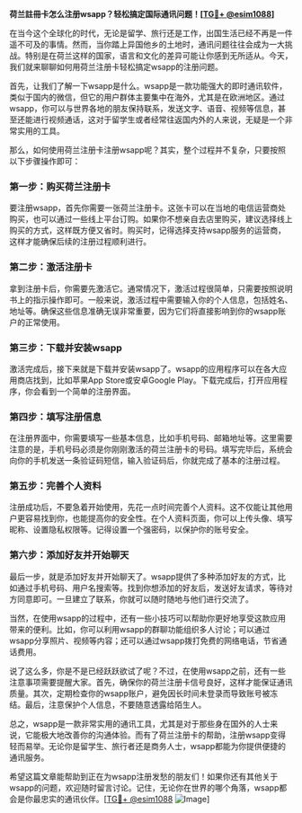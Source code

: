 **荷兰註冊卡怎么注册wsapp？轻松搞定国际通讯问题！[[TG💪+ @esim1088](https://t.me/s/esim1088)]**

在当今这个全球化的时代，无论是留学、旅行还是工作，出国生活已经不再是一件遥不可及的事情。然而，当你踏上异国他乡的土地时，通讯问题往往会成为一大挑战。特别是在荷兰这样的国家，语言和文化的差异可能让你感到无所适从。今天，我们就来聊聊如何用荷兰注册卡轻松搞定wsapp的注册问题。

首先，让我们了解一下wsapp是什么。wsapp是一款功能强大的即时通讯软件，类似于国内的微信，但它的用户群体主要集中在海外，尤其是在欧洲地区。通过wsapp，你可以与世界各地的朋友保持联系，发送文字、语音、视频等信息，甚至还能进行视频通话，这对于留学生或者经常往返国内外的人来说，无疑是一个非常实用的工具。

那么，如何使用荷兰注册卡注册wsapp呢？其实，整个过程并不复杂，只要按照以下步骤操作即可：

### 第一步：购买荷兰注册卡

要注册wsapp，首先你需要一张荷兰注册卡。这张卡可以在当地的电信运营商处购买，也可以通过一些线上平台订购。如果你不想亲自去店里购买，建议选择线上购买的方式，这样既方便又省时。购买时，记得选择支持wsapp服务的运营商，这样才能确保后续的注册过程顺利进行。

### 第二步：激活注册卡

拿到注册卡后，你需要先激活它。通常情况下，激活过程很简单，只需要按照说明书上的指示操作即可。一般来说，激活过程中需要输入你的个人信息，包括姓名、地址等。确保这些信息准确无误非常重要，因为它们将直接影响到你的wsapp账户的正常使用。

### 第三步：下载并安装wsapp

激活完成后，接下来就是下载并安装wsapp了。wsapp的应用程序可以在各大应用商店找到，比如苹果App Store或安卓Google Play。下载完成后，打开应用程序，你会看到一个简单的注册界面。

### 第四步：填写注册信息

在注册界面中，你需要填写一些基本信息，比如手机号码、邮箱地址等。这里需要注意的是，手机号码必须是你刚刚激活的荷兰注册卡的号码。填写完毕后，系统会向你的手机发送一条验证码短信，输入验证码后，你就完成了基本的注册过程。

### 第五步：完善个人资料

注册成功后，不要急着开始使用，先花一点时间完善个人资料。这不仅能让其他用户更容易找到你，也能提高你的安全性。在个人资料页面，你可以上传头像、填写昵称、设置隐私权限等。记得设置一个强密码，以保护你的账号安全。

### 第六步：添加好友并开始聊天

最后一步，就是添加好友并开始聊天了。wsapp提供了多种添加好友的方式，比如通过手机号码、用户名搜索等。找到你想添加的好友后，发送好友请求，等待对方同意即可。一旦建立了联系，你就可以随时随地与他们进行交流了。

当然，在使用wsapp的过程中，还有一些小技巧可以帮助你更好地享受这款应用带来的便利。比如，你可以利用wsapp的群聊功能组织多人讨论；可以通过wsapp分享照片、视频等内容；还可以通过wsapp拨打免费的网络电话，节省通话费用。

说了这么多，你是不是已经跃跃欲试了呢？不过，在使用wsapp之前，还有一些注意事项需要提醒大家。首先，确保你的荷兰注册卡信号良好，这样才能保证通讯质量。其次，定期检查你的wsapp账户，避免因长时间未登录而导致账号被冻结。最后，注意保护个人信息，不要随意透露给陌生人。

总之，wsapp是一款非常实用的通讯工具，尤其是对于那些身在国外的人士来说，它能极大地改善你的沟通体验。而有了荷兰注册卡的帮助，注册wsapp变得轻而易举。无论你是留学生、旅行者还是商务人士，wsapp都能为你提供便捷的通讯服务。

希望这篇文章能帮助到正在为wsapp注册发愁的朋友们！如果你还有其他关于wsapp的问题，欢迎随时留言讨论。记住，无论你在世界的哪个角落，wsapp都会是你最忠实的通讯伙伴。[[TG💪+ @esim1088](https://t.me/s/esim1088) ![Image](https://i.postimg.cc/4NQfJmqS/Snipaste-2025-05-13-00-14-12.png)]